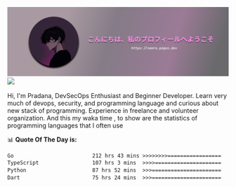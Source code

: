 ![banner](.github/profile-markdown.png)
<img src="https://user-images.githubusercontent.com/73097560/115834477-dbab4500-a447-11eb-908a-139a6edaec5c.gif"></p>

Hi, I'm Pradana, DevSecOps Enthusiast and Beginner Developer. Learn very much of devops, security, and programming language and curious about new stack of programming. Experience in freelance and volunteer organization. And this my waka time , to show are the statistics of programming languages that I often use

📊 **Quote Of The Day is:**
<!--START_SECTION:waka-->

```txt
Go                         212 hrs 43 mins >>>>>>>>=================   31.06 %
TypeScript                 107 hrs 3 mins  >>>>=====================   15.63 %
Python                     87 hrs 52 mins  >>>======================   12.83 %
Dart                       75 hrs 24 mins  >>>======================   11.01 %
```

<!--END_SECTION:waka-->
